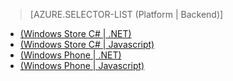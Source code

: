 ﻿> [AZURE.SELECTOR-LIST (Platform | Backend)]
- [(Windows Store C# | .NET)](/fr-FR/documentation/articles/mobile-services-dotnet-backend-windows-store-dotnet-upload-data-blob-storage/)
- [(Windows Store C# | Javascript)](/fr-FR/documentation/articles/mobile-services-windows-store-dotnet-upload-data-blob-storage/)
- [(Windows Phone | .NET)](/fr-FR/documentation/articles/mobile-services-dotnet-backend-windows-phone-upload-data-blob-storage/)
- [(Windows Phone | Javascript)](/fr-FR/documentation/articles/mobile-services-windows-phone-upload-data-blob-storage/)

<!--HONumber=42-->
